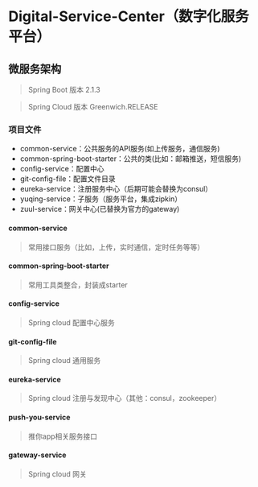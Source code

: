 # Digital-Service-Center（数字化服务平台）
## 微服务架构
> Spring Boot  版本 2.1.3

> Spring Cloud 版本 Greenwich.RELEASE
### 项目文件
- common-service：公共服务的API服务(如上传服务，通信服务)
- common-spring-boot-starter：公共的类(比如：邮箱推送，短信服务)
- config-service：配置中心
- git-config-file：配置文件目录
- eureka-service：注册服务中心（后期可能会替换为consul）
- yuqing-service：子服务（服务平台，集成zipkin）
- zuul-service：网关中心(已替换为官方的gateway)

#### common-service
> 常用接口服务（比如，上传，实时通信，定时任务等等）

#### common-spring-boot-starter
> 常用工具类整合，封装成starter

#### config-service
> Spring cloud 配置中心服务

#### git-config-file
> Spring cloud 通用服务

#### eureka-service
> Spring cloud 注册与发现中心（其他：consul，zookeeper）

#### push-you-service
> 推你app相关服务接口

#### gateway-service
> Spring cloud 网关
